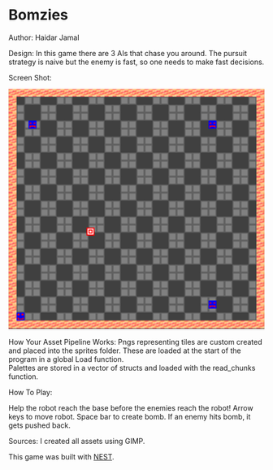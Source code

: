 # Bomzies

Author: Haidar Jamal

Design: In this game there are 3 AIs that chase you around. The pursuit strategy is naive but the enemy is fast, so one needs to make fast decisions.

Screen Shot:

![Screen Shot](screenshot.png)

How Your Asset Pipeline Works:
Pngs representing tiles are custom created and placed into the sprites folder. These are loaded at the start of the program in a global Load function.  
Palettes are stored in a vector of structs and loaded with the read_chunks function.

How To Play:

Help the robot reach the base before the enemies reach the robot! Arrow keys to move robot. Space bar to create bomb. If an enemy hits bomb, it gets pushed back.

Sources: I created all assets using GIMP.

This game was built with [NEST](NEST.md).

